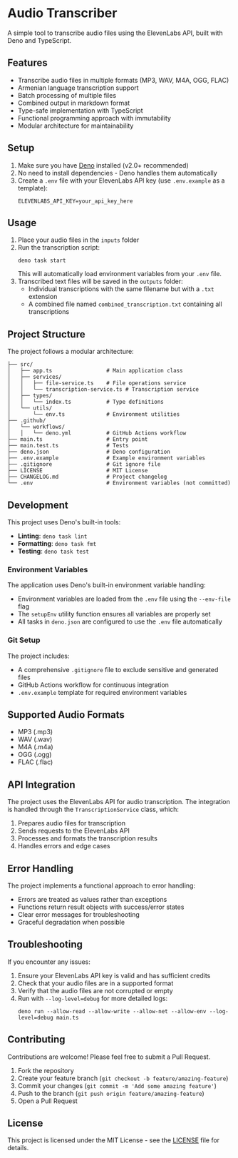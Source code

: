 # Audio Transcriber

A simple tool to transcribe audio files using the ElevenLabs API, built with Deno and TypeScript.

## Features

- Transcribe audio files in multiple formats (MP3, WAV, M4A, OGG, FLAC)
- Armenian language transcription support
- Batch processing of multiple files
- Combined output in markdown format
- Type-safe implementation with TypeScript
- Functional programming approach with immutability
- Modular architecture for maintainability

## Setup

1. Make sure you have [Deno](https://deno.com/) installed (v2.0+ recommended)
2. No need to install dependencies - Deno handles them automatically
3. Create a `.env` file with your ElevenLabs API key (use `.env.example` as a template):
   ```
   ELEVENLABS_API_KEY=your_api_key_here
   ```

## Usage

1. Place your audio files in the `inputs` folder
2. Run the transcription script:
   ```
   deno task start
   ```
   This will automatically load environment variables from your `.env` file.
3. Transcribed text files will be saved in the `outputs` folder:
   - Individual transcriptions with the same filename but with a `.txt` extension
   - A combined file named `combined_transcription.txt` containing all transcriptions

## Project Structure

The project follows a modular architecture:

```
├── src/
│   ├── app.ts                 # Main application class
│   ├── services/
│   │   ├── file-service.ts    # File operations service
│   │   └── transcription-service.ts # Transcription service
│   ├── types/
│   │   └── index.ts           # Type definitions
│   └── utils/
│       └── env.ts             # Environment utilities
├── .github/
│   └── workflows/
│   │   └── deno.yml           # GitHub Actions workflow
├── main.ts                    # Entry point
├── main.test.ts               # Tests
├── deno.json                  # Deno configuration
├── .env.example               # Example environment variables
├── .gitignore                 # Git ignore file
├── LICENSE                    # MIT License
├── CHANGELOG.md               # Project changelog
└── .env                       # Environment variables (not committed)
```

## Development

This project uses Deno's built-in tools:

- **Linting**: `deno task lint`
- **Formatting**: `deno task fmt`
- **Testing**: `deno task test`

### Environment Variables

The application uses Deno's built-in environment variable handling:

- Environment variables are loaded from the `.env` file using the `--env-file` flag
- The `setupEnv` utility function ensures all variables are properly set
- All tasks in `deno.json` are configured to use the `.env` file automatically

### Git Setup

The project includes:

- A comprehensive `.gitignore` file to exclude sensitive and generated files
- GitHub Actions workflow for continuous integration
- `.env.example` template for required environment variables

## Supported Audio Formats

- MP3 (.mp3)
- WAV (.wav)
- M4A (.m4a)
- OGG (.ogg)
- FLAC (.flac)

## API Integration

The project uses the ElevenLabs API for audio transcription. The integration is handled through the `TranscriptionService` class, which:

1. Prepares audio files for transcription
2. Sends requests to the ElevenLabs API
3. Processes and formats the transcription results
4. Handles errors and edge cases

## Error Handling

The project implements a functional approach to error handling:

- Errors are treated as values rather than exceptions
- Functions return result objects with success/error states
- Clear error messages for troubleshooting
- Graceful degradation when possible

## Troubleshooting

If you encounter any issues:

1. Ensure your ElevenLabs API key is valid and has sufficient credits
2. Check that your audio files are in a supported format
3. Verify that the audio files are not corrupted or empty
4. Run with `--log-level=debug` for more detailed logs:
   ```
   deno run --allow-read --allow-write --allow-net --allow-env --log-level=debug main.ts
   ```

## Contributing

Contributions are welcome! Please feel free to submit a Pull Request.

1. Fork the repository
2. Create your feature branch (`git checkout -b feature/amazing-feature`)
3. Commit your changes (`git commit -m 'Add some amazing feature'`)
4. Push to the branch (`git push origin feature/amazing-feature`)
5. Open a Pull Request

## License

This project is licensed under the MIT License - see the [LICENSE](LICENSE) file for details.
